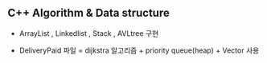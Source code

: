 ## C++ Algorithm & Data structure

* ArrayList , Linkedlist , Stack , AVLtree 구현  

* DeliveryPaid 파일 = dijkstra 알고리즘 + priority queue(heap) + Vector 사용
